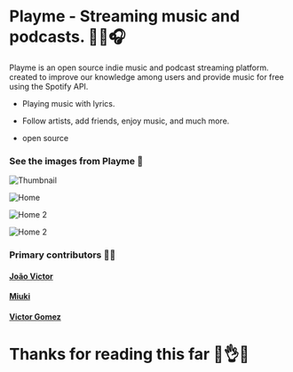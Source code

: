 # Playme - Streaming music and podcasts. 🧑‍🚀🎧

Playme is an open source indie music and podcast streaming platform. created to improve our knowledge among users and provide music for free using the Spotify API.

- Playing music with lyrics.

- Follow artists, add friends, enjoy music, and much more.

- open source

### See the images from Playme 📸

![Thumbnail](https://media.discordapp.net/attachments/656235917845069854/955883911374848070/thumb.png?width=803&height=452 "Thumbnail")

![Home](https://media.discordapp.net/attachments/656235917845069854/955882050844495912/artista.png?width=803&height=452 "Home")

![Home 2](https://media.discordapp.net/attachments/656235917845069854/955882049615568967/Player.png?width=457&height=452 "Home 2")

![Home 2](https://media.discordapp.net/attachments/656235917845069854/955882050563502110/home.png?width=803&height=452 "Home 2")

### Primary contributors 👨‍🦲

#### [João Victor](https://github.com/JoaoVictor6 "João Victor")
#### [Miuki](https://github.com/o-miuki "Miuki(Yuri)")
#### [Victor Gomez](https://github.com/Vicg853 "Victor Gomez)")


# Thanks for reading this far 🤯👌🌈
